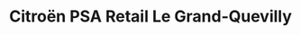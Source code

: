 ---
title: "Citroën PSA Retail Le Grand-Quevilly"
url: /le-grand-quevilly/citroen-psa-retail-le-grand-quevilly/
shop: voiture
---